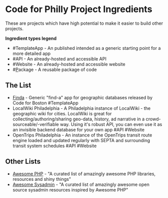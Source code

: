 # Code for Philly Project Ingredients

These are projects which have high potential to make it easier to build other projects.

**Ingredient types legend**

*   #TemplateApp - An published intended as a generic starting point for a more detailed app
*   #API - An already-hosted and accessible API
*   #Website - An already-hosted and accessible website
*   #[P](/ep/search/?q=%23Library&via=gWS3kxVR9k8)ackage - A reusable package of code

## The List

*   [Finda](https://github.com/codeforboston/finda) - Generic "find-a" app for geographic databases released by Code for Boston #TemplateApp
*   LocalWiki Philadelphia - A Philadelphia instance of LocalWiki - the geographic wiki for cities. LocalWiki is great for collecting/authoring/sharing geo-data, history, ad narrative in a crowd-sourceable/-verifiable way. Using it's robust API, you can even use it as an invisible backend database for your own app #API #Website
*   OpenTrips Philadelphia - An instance of the OpenTrips transit route engine loaded and updated regularly with SEPTA and surrounding transit system schedules #API #Website

## Other Lists

*   [Awesome PHP](https://github.com/ziadoz/awesome-php) - "A curated list of amazingly awesome PHP libraries, resources and shiny things"
*   [Awesome Sysadmin](https://github.com/kahun/awesome-sysadmin) - "A curated list of amazingly awesome open source sysadmin resources inspired by Awesome PHP"
